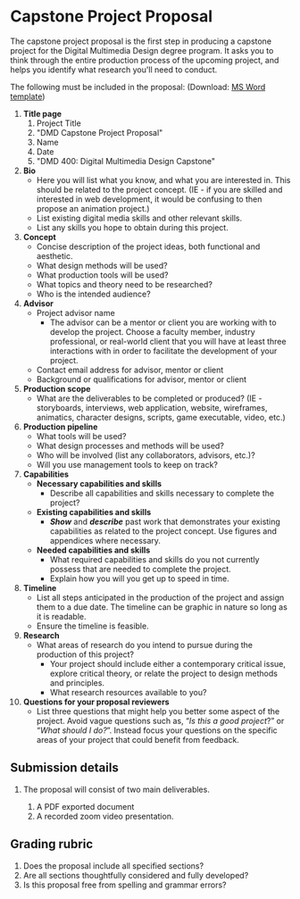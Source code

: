 # Capstone Project Proposal

The capstone project proposal is the first step in producing a capstone project for the Digital Multimedia Design degree program. It asks you to think through the entire production process of the upcoming project, and helps you identify what research you'll need to conduct.

The following must be included in the proposal: \(Download: [MS Word template](/assets/dmd400-capstone-project-proposal.docx)\)

1. **Title page**
   1. Project Title
   2. "DMD Capstone Project Proposal"
   3. Name
   4. Date
   5. "DMD 400: Digital Multimedia Design Capstone"
2. **Bio**
   * Here you will list what you know, and what you are interested in. This should be related to the project concept. \(IE - if you are skilled and interested in web development, it would be confusing to then propose an animation project.\)
   * List existing digital media skills and other relevant skills.
   * List any skills you hope to obtain during this project.
3. **Concept**
   * Concise description of the project ideas, both functional and aesthetic.
   * What design methods will be used?
   * What production tools will be used?
   * What topics and theory need to be researched?
   * Who is the intended audience?
4. **Advisor**
   * Project advisor name
     * The advisor can be a mentor or client you are working with to develop the project.  Choose a faculty member, industry professional, or real-world client that you will have at least three interactions with in order to facilitate the development of your project.
   * Contact email address for advisor, mentor or client
   * Background or qualifications for advisor, mentor or client
5. **Production scope**
   * What are the deliverables to be completed or produced? \(IE - storyboards, interviews, web application, website, wireframes, animatics, character designs, scripts, game executable, video, etc.\)
6. **Production pipeline**
   * What tools will be used?
   * What design processes and methods will be used?
   * Who will be involved \(list any collaborators, advisors, etc.\)?
   * Will you use management tools to keep on track?
7. **Capabilities**
   * **Necessary capabilities and skills**
     * Describe all capabilities and skills necessary to complete the project?
   * **Existing capabilities and skills**
     * _**Show**_ and _**describe**_ past work that demonstrates your existing capabilities as related to the project concept. Use figures and appendices where necessary.
   * **Needed capabilities and skills** 
     * What required capabilities and skills do you not currently possess that are needed to complete the project.
     * Explain how you will you get up to speed in time.
8. **Timeline**
   * List all steps anticipated in the production of the project and assign them to a due date. The timeline can be graphic in nature so long as it is readable.
   * Ensure the timeline is feasible.
9. **Research**
   * What areas of research do you intend to pursue during the production of this project?
     * Your project should include either a contemporary critical issue, explore critical theory, or relate the project to design methods and principles.    
     * What research resources available to you?
10. **Questions for your proposal reviewers**
    * List three questions that might help you better some aspect of the project. Avoid vague questions such as, “_Is this a good project_?” or “_What should I do?_”. Instead focus your questions on the specific areas of your project that could benefit from feedback.

## Submission details

1. The proposal will consist of two main deliverables.

   1. A PDF exported document
   2. A recorded zoom video presentation.

## Grading rubric

1. Does the proposal include all specified sections?
2. Are all sections thoughtfully considered and fully developed?
3. Is this proposal free from spelling and grammar errors?



